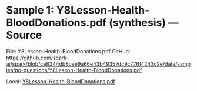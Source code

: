 # Sample 1: Y8Lesson-Health-BloodDonations.pdf (synthesis) — Source

File: Y8Lesson-Health-BloodDonations.pdf
GitHub: https://github.com/spark-ai/spark/blob/ce8344db8cee9a66e43b49357dc9c776f4243c2e/data/samples/no-questions/Y8Lesson-Health-BloodDonations.pdf

Local: [Y8Lesson-Health-BloodDonations.pdf](../../../../data/samples/no-questions/Y8Lesson-Health-BloodDonations.pdf)
